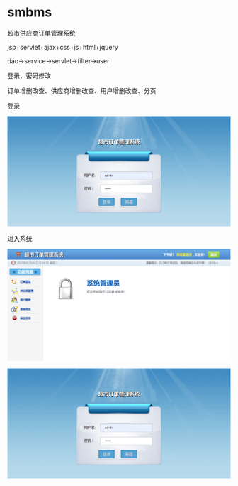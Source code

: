 # smbms
超市供应商订单管理系统

jsp+servlet+ajax+css+js+html+jquery

dao->service->servlet->filter->user

登录、密码修改

订单增删改查、供应商增删改查、用户增删改查、分页

登录

![image](_img/登录.png)

进入系统

![image](_img/进入系统.png)

![image](_img/登录.png)
